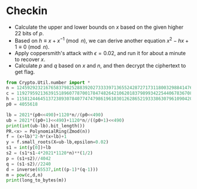 # Checkin

- Calculate the upper and lower bounds on $x$ based on the given higher 22 bits of $p$.
- Based on $h \equiv x + x^{-1} \pmod{n}$, we can derive another equation $x^2-hx+1 \equiv 0 \pmod{n}$.
- Apply coppersmith's attack with $\epsilon = 0.02$, and run it for about a minute to recover $x$.
- Calculate $p$ and $q$ based on $x$ and $n$, and then decrypt the ciphertext to get flag.

```python
from Crypto.Util.number import *
n = 124592923216765837982528839202733339713655242872717311800329884147642320435241014134533341888832955643881019336863843062120984698416851559736918389766033534214383285754683751490292848191235308958825702189602212123282858416891155764271492033289942894367802529296453904254165606918649570613530838932164490341793
c = 119279592136391518960778700178474826421062018379899342254406783670889432182616590099071219538938202395671695005539485982613862823970622126945808954842683496637377151180225469409261800869161467402364879561554585345399947589618235872378329510108345004513054262809629917083343715270605155751457391599728436117833
h = 115812446451372389307840774747986196103012628652193338630796109042038320397499948364970459686079508388755154855414919871257982157430015224489195284512204803276307238226421244647463550637321174259849701618681565567468929295822889537962306471780258801529979716298619553323655541002084406217484482271693997457806
p0 = 4055618

lb = 2021*(p0<<490)+1120*n//(p0<<490)
ub = 2021*((p0+1)<<490)+1120*n//((p0+1)<<490)
print(int(ub-lb).bit_length())
PR.<x> = PolynomialRing(Zmod(n))
f = (x+lb)^2-h*(x+lb)+1
y = f.small_roots(X=ub-lb,epsilon=0.02)
s1 = int(y[0])+lb
s2 = (s1*s1-4*2021*1120*n)**(1/2)
p = (s1+s2)//4042
q = (s1-s2)//2240
d = inverse(65537,int((p-1)*(q-1)))
m = pow(c,d,n)
print(long_to_bytes(m))
```

